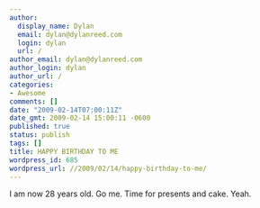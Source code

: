 ```yaml
---
author:
  display_name: Dylan
  email: dylan@dylanreed.com
  login: dylan
  url: /
author_email: dylan@dylanreed.com
author_login: dylan
author_url: /
categories:
- Awesome
comments: []
date: "2009-02-14T07:00:11Z"
date_gmt: 2009-02-14 15:00:11 -0600
published: true
status: publish
tags: []
title: HAPPY BIRTHDAY TO ME
wordpress_id: 685
wordpress_url: //2009/02/14/happy-birthday-to-me/
---
```


I am now 28 years old. Go me. Time for presents and cake. Yeah.
